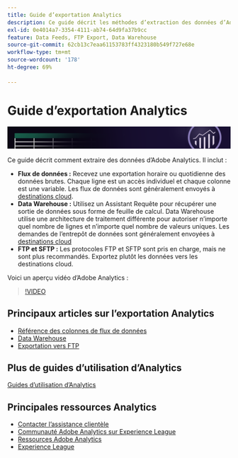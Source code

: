 ```yaml
---
title: Guide d’exportation Analytics
description: Ce guide décrit les méthodes d’extraction des données d’Adobe Analytics à l’aide de flux de données et de Data Warehouse.
exl-id: 0e4014a7-3354-4111-ab74-64d9fa37b9cc
feature: Data Feeds, FTP Export, Data Warehouse
source-git-commit: 62cb13c7eaa61153783ff4323180b549f727e68e
workflow-type: tm+mt
source-wordcount: '178'
ht-degree: 69%

---
```


# Guide d’exportation Analytics

![Bannière](../../assets/doc_banner_export.png)

Ce guide décrit comment extraire des données d’Adobe Analytics. Il inclut :

* **Flux de données :** Recevez une exportation horaire ou quotidienne des données brutes. Chaque ligne est un accès individuel et chaque colonne est une variable. Les flux de données sont généralement envoyés à [destinations cloud](/help/export/analytics-data-feed/create-feed.md).
* **Data Warehouse :** Utilisez un Assistant Requête pour récupérer une sortie de données sous forme de feuille de calcul. Data Warehouse utilise une architecture de traitement différente pour autoriser n’importe quel nombre de lignes et n’importe quel nombre de valeurs uniques. Les demandes de l’entrepôt de données sont généralement envoyées à [destinations cloud](/help/export/data-warehouse/create-request/dw-request-report-destinations.md)
* **FTP et SFTP :** Les protocoles FTP et SFTP sont pris en charge, mais ne sont plus recommandés. Exportez plutôt les données vers les destinations cloud.

Voici un aperçu vidéo dʼAdobe Analytics :

>[!VIDEO](https://video.tv.adobe.com/v/27429/?quality=12)

## Principaux articles sur lʼexportation Analytics

* [Référence des colonnes de flux de données](/help/export/analytics-data-feed/c-df-contents/datafeeds-reference.md)
* [Data Warehouse](data-warehouse/data-warehouse.md)
* [Exportation vers FTP](ftp-and-sftp/ftp-overview.md)

## Plus de guides d’utilisation d’Analytics

[Guides d’utilisation d’Analytics](https://experienceleague.adobe.com/docs/analytics.html?lang=fr)

## Principales ressources Analytics

* [Contacter l’assistance clientèle](https://experienceleague.adobe.com/?support-solution=Analytics?lang=fr#support)
* [Communauté Adobe Analytics sur Experience League](https://experienceleaguecommunities.adobe.com/t5/adobe-analytics/ct-p/adobe-analytics-community?profile.language=fr)
* [Ressources Adobe Analytics](https://experienceleaguecommunities.adobe.com/t5/adobe-analytics-discussions/adobe-analytics-resources/m-p/276666?profile.language=fr)
* [Experience League](https://experienceleague.adobe.com/fr)
